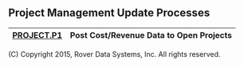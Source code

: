 ## Project Management Update Processes
<PageHeader />

| [PROJECT.P1](../PROJECT-P1/README.md) | Post Cost/Revenue Data to Open Projects |
| ------------------------------------- | --------------------------------------- |

(C) Copyright 2015, Rover Data Systems, Inc.
All rights reserved.
<badge text= "Version 8.10.57 " vertical="middle" />

<PageFooter />
